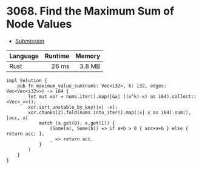# 3068. Find the Maximum Sum of Node Values
- [Submission](https://leetcode.com/submissions/detail/1262473384/)

| Language | Runtime | Memory |
| :-       |       -:|      -:|
| Rust | 26 ms | 3.8 MB |
```
impl Solution {
    pub fn maximum_value_sum(nums: Vec<i32>, k: i32, edges: Vec<Vec<i32>>) -> i64 {
        let mut xor = nums.iter().map(|&x| ((x^k)-x) as i64).collect::<Vec<_>>();
        xor.sort_unstable_by_key(|x| -x);
        xor.chunks(2).fold(nums.into_iter().map(|x| x as i64).sum(), |acc, x| 
            match (x.get(0), x.get(1)) {
                (Some(a), Some(b)) => if a+b > 0 { acc+a+b } else { return acc; },
                _ => return acc,
            }
        )
    }
}
```
